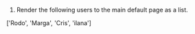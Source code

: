 1. Render the following users to the main default page as a list.

['Rodo', 'Marga', 'Cris', 'ilana']
